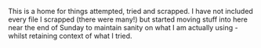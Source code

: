 This is a home for things attempted, tried and scrapped. I have not included every file I scrapped (there were many!) but started moving stuff into here
near the end of Sunday to maintain sanity on what I am actually using - whilst retaining context of what I tried.